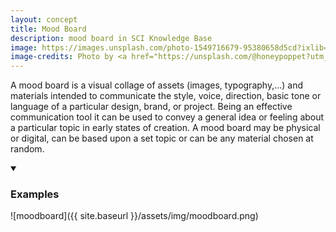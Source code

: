 ```yaml
---
layout: concept
title: Mood Board
description: mood board in SCI Knowledge Base
image: https://images.unsplash.com/photo-1549716679-95380658d5cd?ixlib=rb-1.2.1&ixid=eyJhcHBfaWQiOjEyMDd9&auto=format&fit=crop&w=1950&q=80s
image-credits: Photo by <a href="https://unsplash.com/@honeypoppet?utm_source=unsplash&amp;utm_medium=referral&amp;utm_content=creditCopyText">Sandie Clarke</a> on <a href="/s/photos/canvas?utm_source=unsplash&amp;utm_medium=referral&amp;utm_content=creditCopyText">Unsplash</a>
---
```

A mood board is a visual collage of assets (images, typography,...) and materials intended to communicate the style, voice, direction, basic tone or language of a particular design, brand, or project. Being an effective communication tool it can be used to convey a general idea or feeling about a particular topic in early states of creation. A mood board may be physical or digital, can be based upon a set topic or can be any material chosen at random. 

<details markdown="1" open>
<summary><h3>Examples</h3></summary> 

![moodboard]({{ site.baseurl }}/assets/img/moodboard.png)

</details>

